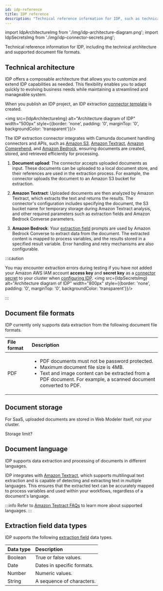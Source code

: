 ```yaml
---
id: idp-reference
title: IDP reference
description: "Technical reference information for IDP, such as technical architecture, supported document file formats, and document storage."
---
```


import IdpArchitectureImg from './img/idp-architecture-diagram.png';
import IdpSecretsImg from './img/idp-connector-secrets.png';

Technical reference information for IDP, including the technical architecture and supported document file formats.

## Technical architecture

IDP offers a composable architecture that allows you to customize and extend IDP capabilities as needed. This flexibility enables you to adapt quickly to evolving business needs while maintaining a streamlined and manageable system.

When you publish an IDP project, an IDP extraction [connector template](/components/connectors/manage-connector-templates.md) is created.

<img src={IdpArchitectureImg} alt="Architecture diagram of IDP" width="500px" style={{border: 'none', padding: '0', marginTop: '0', backgroundColor: 'transparent'}}/>

The IDP extraction connector integrates with Camunda document handling connectors and APIs, such as [Amazon S3](/components/connectors/out-of-the-box-connectors/amazon-s3.md), [Amazon Textract](/components/connectors/out-of-the-box-connectors/amazon-textract.md), [Amazon Comprehend](/components/connectors/out-of-the-box-connectors/amazon-comprehend.md), and [Amazon Bedrock](/components/connectors/out-of-the-box-connectors/amazon-bedrock.md), ensuring documents are created, stored, and retrieved efficiently for processing.

1. **Document upload**: The connector accepts uploaded documents as input. These documents can be uploaded to a local document store, and their references are used in the extraction process. For example, the connector uploads the document to an Amazon S3 bucket for extraction.

1. **Amazon Textract**: Uploaded documents are then analyzed by Amazon Textract, which extracts the text and returns the results. The connector's configuration includes specifying the document, the S3 bucket name for temporary storage during Amazon Textract analysis, and other required parameters such as extraction fields and Amazon Bedrock Converse parameters.

1. **Amazon Bedrock**: Your [extraction field](idp-key-concepts.md#extraction-fields) prompts are used by Amazon Bedrock Converse to extract data from the document. The extracted content is mapped to process variables, and the results stored in a specified result variable. Error handling and retry mechanisms are also configurable.

:::caution

You may encounter extraction errors during testing if you have not added your Amazon AWS IAM account **access key** and **secret key** as a [connector secret](/components/console/manage-clusters/manage-secrets.md) to your cluster when [configuring IDP](../intelligent-document-processing.md#configure-idp).
<img src={IdpSecretsImg} alt="Architecture diagram of IDP" width="800px" style={{border: 'none', padding: '0', marginTop: '0', backgroundColor: 'transparent'}}/>

:::

## Document file formats

IDP currently only supports data extraction from the following document file formats.

| File format | Description                                                                                                                                                                                                                              |
| :---------- | :--------------------------------------------------------------------------------------------------------------------------------------------------------------------------------------------------------------------------------------- |
| PDF         | <p><ul><li>PDF documents must not be password protected.</li><li>Maximum document file size is 4MB.</li><li>Text and image content can be extracted from a PDF document. For example, a scanned document converted to PDF.</li></ul></p> |

## Document storage

For SaaS, uploaded documents are stored in Web Modeler itself, not your cluster.

Storage limit?

## Document language

IDP supports data extraction and processing of documents in different languages.

IDP integrates with [Amazon Textract](/components/connectors/out-of-the-box-connectors/amazon-textract.md), which supports multilingual text extraction and is capable of detecting and extracting text in multiple languages. This ensures that the extracted text can be accurately mapped to process variables and used within your workflows, regardless of a document's language.

:::info
Refer to [Amazon Textract FAQs](https://aws.amazon.com/textract/faqs/) to learn more about supported languages.
:::

## Extraction field data types

IDP supports the following [extraction field](idp-key-concepts.md#extraction-fields) data types.

| Data type | Description                |
| :-------- | :------------------------- |
| Boolean   | True or false values.      |
| Date      | Dates in specific formats. |
| Number    | Numeric values.            |
| String    | A sequence of characters.  |
